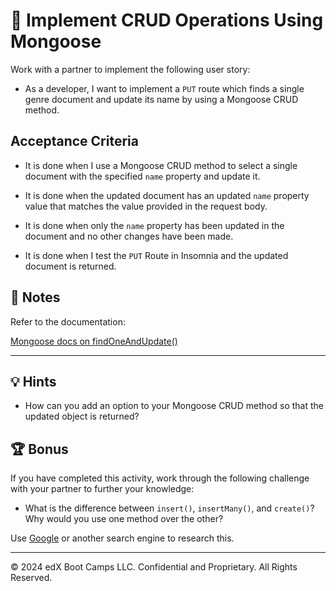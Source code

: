 # 📖 Implement CRUD Operations Using Mongoose

Work with a partner to implement the following user story:

* As a developer, I want to implement a `PUT` route which finds a single genre document and update its name by using a Mongoose CRUD method.

## Acceptance Criteria

* It is done when I use a Mongoose CRUD method to select a single document with the specified `name` property and update it.

* It is done when the updated document has an updated `name` property value that matches the value provided in the request body.

* It is done when only the `name` property has been updated in the document and no other changes have been made.

* It is done when I test the `PUT` Route in Insomnia and the updated document is returned.

## 📝 Notes

Refer to the documentation:

[Mongoose docs on findOneAndUpdate()](https://mongoosejs.com/docs/tutorials/findoneandupdate.html)

---

## 💡 Hints

* How can you add an option to your Mongoose CRUD method so that the updated object is returned?

## 🏆 Bonus

If you have completed this activity, work through the following challenge with your partner to further your knowledge:

* What is the difference between `insert()`, `insertMany()`, and `create()`? Why would you use one method over the other?

Use [Google](https://www.google.com) or another search engine to research this.

---
© 2024 edX Boot Camps LLC. Confidential and Proprietary. All Rights Reserved.

